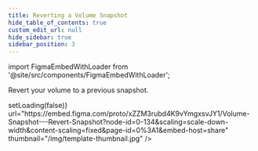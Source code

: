 ```yaml
---
title: Reverting a Volume Snapshot
hide_table_of_contents: true
custom_edit_url: null
hide_sidebar: true
sidebar_position: 3
---
```


import FigmaEmbedWithLoader from '@site/src/components/FigmaEmbedWithLoader';

Revert your volume to a previous snapshot.

<div style={{ width: "100%", height: "auto", margin: 0, padding: 0, overflow: "hidden" }}>
  <FigmaEmbedWithLoader  className="figma-wrapper" onLoad={() => setLoading(false)}
    url="https://embed.figma.com/proto/xZZM3rubd4K9vYmgxsvJY1/Volume-Snapshot---Revert-Snapshot?node-id=0-134&scaling=scale-down-width&content-scaling=fixed&page-id=0%3A1&embed-host=share"
    thumbnail="/img/template-thumbnail.jpg" 
  />
</div>